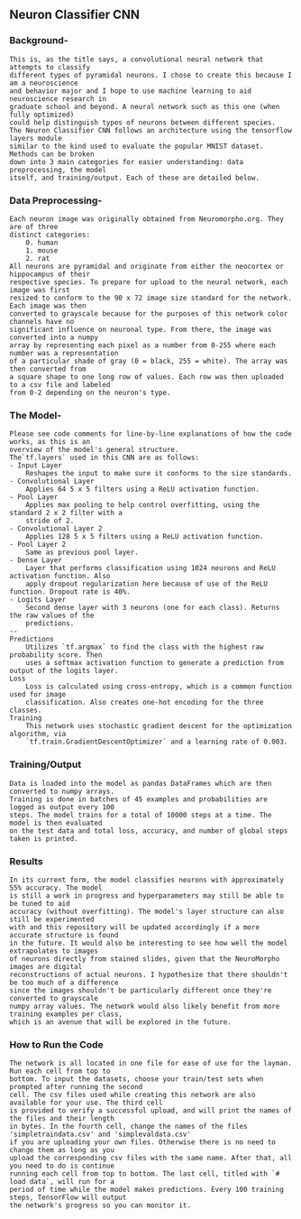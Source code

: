 ## Neuron Classifier CNN

### Background-
    This is, as the title says, a convolutional neural network that attempts to classify
    different types of pyramidal neurons. I chose to create this because I am a neuroscience 
    and behavior major and I hope to use machine learning to aid neuroscience research in
    graduate school and beyond. A neural network such as this one (when fully optimized)
    could help distinguish types of neurons between different species.
    The Neuron Classifier CNN follows an architecture using the tensorflow layers module
    similar to the kind used to evaluate the popular MNIST dataset. Methods can be broken 
    down into 3 main categories for easier understanding: data preprocessing, the model
    itself, and training/output. Each of these are detailed below.

### Data Preprocessing-
    Each neuron image was originally obtained from Neuromorpho.org. They are of three
    distinct categories:
        0. human
        1. mouse
        2. rat
    All neurons are pyramidal and originate from either the neocortex or hippocampus of their
    respective species. To prepare for upload to the neural network, each image was first
    resized to conform to the 90 x 72 image size standard for the network. Each image was then
    converted to grayscale because for the purposes of this network color channels have no
    significant influence on neuronal type. From there, the image was converted into a numpy
    array by representing each pixel as a number from 0-255 where each number was a representation
    of a particular shade of gray (0 = black, 255 = white). The array was then converted from
    a square shape to one long row of values. Each row was then uploaded to a csv file and labeled
    from 0-2 depending on the neuron's type.

### The Model-
    Please see code comments for line-by-line explanations of how the code works, as this is an
    overview of the model's general structure.
    The`tf.layers` used in this CNN are as follows:
    - Input Layer
        Reshapes the input to make sure it conforms to the size standards.
    - Convolutional Layer
        Applies 64 5 x 5 filters using a ReLU activation function.
    - Pool Layer
        Applies max pooling to help control overfitting, using the standard 2 x 2 filter with a
        stride of 2.
    - Convolutional Layer 2
        Applies 128 5 x 5 filters using a ReLU activation function.
    - Pool Layer 2
        Same as previous pool layer.
    - Dense Layer
        Layer that performs classification using 1024 neurons and ReLU activation function. Also
        apply dropout regularization here because of use of the ReLU function. Dropout rate is 40%.
    - Logits Layer
        Second dense layer with 3 neurons (one for each class). Returns the raw values of the
        predictions.
    --
    Predictions
        Utilizes `tf.argmax` to find the class with the highest raw probability score. Then
        uses a softmax activation function to generate a prediction from output of the logits layer.
    Loss
        Loss is calculated using cross-entropy, which is a common function used for image
        classification. Also creates one-hot encoding for the three classes.
    Training
        This network uses stochastic gradient descent for the optimization algorithm, via
        `tf.train.GradientDescentOptimizer` and a learning rate of 0.003.

### Training/Output
    Data is loaded into the model as pandas DataFrames which are then converted to numpy arrays.
    Training is done in batches of 45 examples and probabilities are logged as output every 100
    steps. The model trains for a total of 10000 steps at a time. The model is then evaluated
    on the test data and total loss, accuracy, and number of global steps taken is printed.
    
### Results
    In its current form, the model classifies neurons with approximately 55% accuracy. The model
    is still a work in progress and hyperparameters may still be able to be tuned to aid
    accuracy (without overfitting). The model's layer structure can also still be experimented
    with and this repository will be updated accordingly if a more accurate structure is found
    in the future. It would also be interesting to see how well the model extrapolates to images
    of neurons directly from stained slides, given that the NeuroMorpho images are digital
    reconstructions of actual neurons. I hypothesize that there shouldn't be too much of a difference
    since the images shouldn't be particularly different once they're converted to grayscale
    numpy array values. The network would also likely benefit from more training examples per class,
    which is an avenue that will be explored in the future.
    
### How to Run the Code
    The network is all located in one file for ease of use for the layman. Run each cell from top to
    bottom. To input the datasets, choose your train/test sets when prompted after running the second
    cell. The csv files used while creating this network are also available for your use. The third cell
    is provided to verify a successful upload, and will print the names of the files and their length
    in bytes. In the fourth cell, change the names of the files 'simpletraindata.csv' and 'simplevaldata.csv'
    if you are uploading your own files. Otherwise there is no need to change them as long as you
    upload the corresponding csv files with the same name. After that, all you need to do is continue
    running each cell from top to bottom. The last cell, titled with `# load data`, will run for a
    period of time while the model makes predictions. Every 100 training steps, TensorFlow will output
    the network's progress so you can monitor it.
